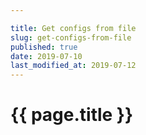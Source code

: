 ```yaml
---

title: Get configs from file
slug: get-configs-from-file
published: true
date: 2019-07-10
last_modified_at: 2019-07-12
---
```


# {{ page.title }}
